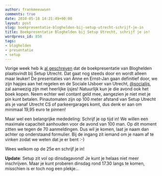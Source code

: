 ```yaml
---
author: frankmeeuwsen
comments: true
date: 2010-05-18 14:21:49+00:00
layout: post
slug: boekpresentatie-bloghelden-bij-setup-utrecht-schrijf-je-in
title: Boekpresentatie Bloghelden bij Setup Utrecht, schrijf je in!
wordpress_id: 850
tags:
- bloghelden
- presentatie
- setup
---
```


Vorige week heb ik [al geschreven](/je-kunt-je-nu-inschrijven-voor-de-boekpresentatie-van-bloghelden/) dat de boekpresentatie van Bloghelden plaatsvindt bij Setup Utrecht. Dat gaat nog steeds door en wordt alleen maar leuker! De presentaties van Anne en Ernst-Jan gaan definitief door, we zijn hapjes aan het regelen en de Sociale IJsboer van Utrecht, [@socialijs](http://www.twitter.com/socialijs), zal aanwezig zijn met heerlijke ijsjes! Natuurlijk kun je die avond ook het boek kopen. Neem echter wel contant geld mee, aangezien je niet met je pin kunt betalen. Pinautomaten zijn op 100 meter afstand van Setup Utrecht als je vanaf Utrecht CS of parkeergarages komt, dus denk er aan om minimaal 19,95 euro te pinnen!

Maar wel een belangrijke mededeling: Schrijf je op tijd in! We willen een maximale capaciteit aanhouden voor de avond van 100 man. Op dit moment zitten we tegen de 70 aanmeldingen. Dus wil je komen, laat je naam dan achter op onderstaand formulier. Bij de ingang zit iemand om je naam af te vinken zodat we weten dat je er bent :-)

Wees welkom op de 25e en schrijf je in!

**Update**: Setup zit vol op dinsdagavond! Je kunt je helaas niet meer inschrijven. Maar je kunt proberen dinsdag rond 17.30 langs te komen, misschien is er toch nog een plekje...


